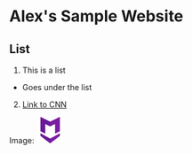 # Alex's Sample Website
## List
1. This is a list
  * Goes under the list
2. [Link to CNN](http://www.cnn.com/)

Image:
![alt text](https://github.com/adam-p/markdown-here/raw/master/src/common/images/icon48.png "Logo Title Text 1")
